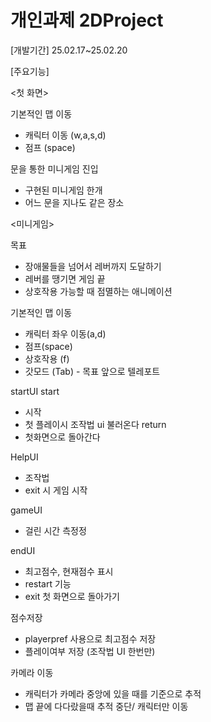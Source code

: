 # 개인과제 2DProject
 
[개발기간]
25.02.17~25.02.20

[주요기능]

<첫 화면>

기본적인 맵 이동
 - 캐릭터 이동 (w,a,s,d)
 - 점프 (space)

문을 통한 미니게임 진입
 - 구현된 미니게임 한개
 - 어느 문을 지나도 같은 장소

<미니게임>

목표
 - 장애물들을 넘어서 레버까지 도달하기 
 - 레버를 땡기면 게임 끝
 - 상호작용 가능할 때 점멸하는 애니메이션

기본적인 맵 이동
 - 캐릭터 좌우 이동(a,d)
 - 점프(space)
 - 상호작용 (f)
 - 갓모드 (Tab) - 목표 앞으로 텔레포트

startUI 
start
 - 시작
 - 첫 플레이시 조작법 ui 불러온다
return
 - 첫화면으로 돌아간다

HelpUI
 - 조작법
 - exit 시 게임 시작

gameUI
 - 걸린 시간 측정정

endUI
 - 최고점수, 현재점수 표시
 - restart 기능
 - exit 첫 화면으로 돌아가기

점수저장
 - playerpref 사용으로 최고점수 저장
 - 플레이여부 저장 (조작법 UI 한번만)

카메라 이동
 - 캐릭터가 카메라 중앙에 있을 때를 기준으로 추적
 - 맵 끝에 다다랐을때 추적 중단/ 캐릭터만 이동